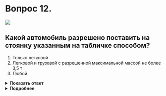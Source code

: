 # Вопрос 12.

![](https://s.drom.ru/i24227/pdd/tickets/2016/1542608693.jpg)

## Какой автомобиль разрешено поставить на стоянку указанным на табличке способом?

1. Только легковой
2. Легковой и грузовой с разрешенной максимальной массой не более 3,5 т
3. Любой

<details>
<summary><b>Показать ответ</b></summary>
Правильный ответ: 1
</details>
<details>
<summary><b>Подробнее</b></summary>
В местах, обозначенных знаком 6.4 «Парковка (парковочное место)» совместно с одной из табличек 8.6.2 – 8.6.9 «Способ постановки транспортного средства на стоянку», разрешена стоянка легковых автомобилей и мотоциклов только так, как указано на табличке. Всем остальным придётся подыскивать другое место стоянки.
(«Дорожные знаки»)
</details>
